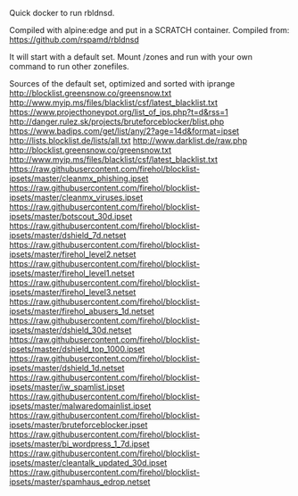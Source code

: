 
Quick docker to run rbldnsd.

Compiled with alpine:edge and put in a SCRATCH container. Compiled from: https://github.com/rspamd/rbldnsd

It will start with a default set. 
Mount /zones and run with your own command to run other zonefiles.

Sources of the default set, optimized and sorted with iprange
        http://blocklist.greensnow.co/greensnow.txt
        http://www.myip.ms/files/blacklist/csf/latest_blacklist.txt
        https://www.projecthoneypot.org/list_of_ips.php?t=d&rss=1
        http://danger.rulez.sk/projects/bruteforceblocker/blist.php
        https://www.badips.com/get/list/any/2?age=14d&format=ipset
        http://lists.blocklist.de/lists/all.txt
        http://www.darklist.de/raw.php
        http://blocklist.greensnow.co/greensnow.txt
        http://www.myip.ms/files/blacklist/csf/latest_blacklist.txt
        https://raw.githubusercontent.com/firehol/blocklist-ipsets/master/cleanmx_phishing.ipset
        https://raw.githubusercontent.com/firehol/blocklist-ipsets/master/cleanmx_viruses.ipset
        https://raw.githubusercontent.com/firehol/blocklist-ipsets/master/botscout_30d.ipset
        https://raw.githubusercontent.com/firehol/blocklist-ipsets/master/dshield_7d.netset
        https://raw.githubusercontent.com/firehol/blocklist-ipsets/master/firehol_level2.netset
        https://raw.githubusercontent.com/firehol/blocklist-ipsets/master/firehol_level1.netset
        https://raw.githubusercontent.com/firehol/blocklist-ipsets/master/firehol_level3.netset
        https://raw.githubusercontent.com/firehol/blocklist-ipsets/master/firehol_abusers_1d.netset
        https://raw.githubusercontent.com/firehol/blocklist-ipsets/master/dshield_30d.netset
        https://raw.githubusercontent.com/firehol/blocklist-ipsets/master/dshield_top_1000.ipset
        https://raw.githubusercontent.com/firehol/blocklist-ipsets/master/dshield_1d.netset
        https://raw.githubusercontent.com/firehol/blocklist-ipsets/master/iw_spamlist.ipset
        https://raw.githubusercontent.com/firehol/blocklist-ipsets/master/malwaredomainlist.ipset
        https://raw.githubusercontent.com/firehol/blocklist-ipsets/master/bruteforceblocker.ipset
        https://raw.githubusercontent.com/firehol/blocklist-ipsets/master/bi_wordpress_1_7d.ipset
        https://raw.githubusercontent.com/firehol/blocklist-ipsets/master/cleantalk_updated_30d.ipset
        https://raw.githubusercontent.com/firehol/blocklist-ipsets/master/spamhaus_edrop.netset

